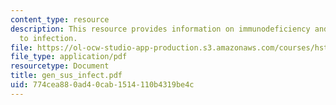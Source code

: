 ```yaml
---
content_type: resource
description: This resource provides information on immunodeficiency and susceptibility
  to infection.
file: https://ol-ocw-studio-app-production.s3.amazonaws.com/courses/hst-176-cellular-and-molecular-immunology-fall-2005/774cea880ad40cab1514110b4319be4c_gen_sus_infect.pdf
file_type: application/pdf
resourcetype: Document
title: gen_sus_infect.pdf
uid: 774cea88-0ad4-0cab-1514-110b4319be4c
---
```

